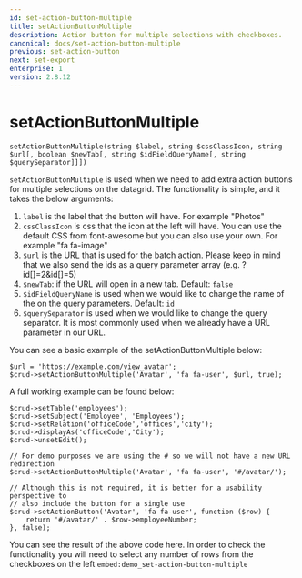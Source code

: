 ```yaml
---
id: set-action-button-multiple
title: setActionButtonMultiple
description: Action button for multiple selections with checkboxes.
canonical: docs/set-action-button-multiple
previous: set-action-button
next: set-export
enterprise: 1
version: 2.8.12
---
```


# setActionButtonMultiple

<pre><code class="language-php">setActionButtonMultiple(string $label, string $cssClassIcon, string $url[, boolean $newTab[, string $idFieldQueryName[, string $querySeparator]]])</code></pre>
<code>setActionButtonMultiple</code> is used when we need to add extra action buttons for multiple selections on the datagrid. 
The functionality is simple, and it takes the below arguments:
<ol>
	<li><code>label</code> is the label that the button will have. For example "Photos"</li>
	<li><code>cssClassIcon</code> is css that the icon at the left will have. You can use the default CSS from font-awesome but you can also use your own. For example "fa fa-image"</li>
    <li><code>$url</code> is the URL that is used for the batch action. Please keep in mind that we also send the ids as a query parameter array (e.g. ?id[]=2&id[]=5)</li>
    <li><code>$newTab</code>: if the URL will open in a new tab. Default: <code>false</code></li>
    <li><code>$idFieldQueryName</code> is used when we would like to change the name of the on the query parameters. Default: <code>id</code></li>
    <li><code>$querySeparator</code> is used when we would like to change the query separator. It is most commonly used when we already have a URL parameter in our URL.</li>
</ol>

You can see a basic example of the setActionButtonMultiple below:

<pre><code class="language-php">$url = 'https://example.com/view_avatar';
$crud->setActionButtonMultiple('Avatar', 'fa fa-user', $url, true);</code></pre>

A full working example can be found below:

<pre><code class="language-php">$crud->setTable('employees');
$crud->setSubject('Employee', 'Employees');
$crud->setRelation('officeCode','offices','city');
$crud->displayAs('officeCode','City');
$crud->unsetEdit();

// For demo purposes we are using the # so we will not have a new URL redirection
$crud->setActionButtonMultiple('Avatar', 'fa fa-user', '#/avatar/');

// Although this is not required, it is better for a usability perspective to 
// also include the button for a single use
$crud->setActionButton('Avatar', 'fa fa-user', function ($row) {
    return '#/avatar/' . $row->employeeNumber;
}, false);
</code></pre>

You can see the result of the above code here. In order to check the functionality you will need to select any number
of rows from the checkboxes on the left
`embed:demo_set-action-button-multiple`

